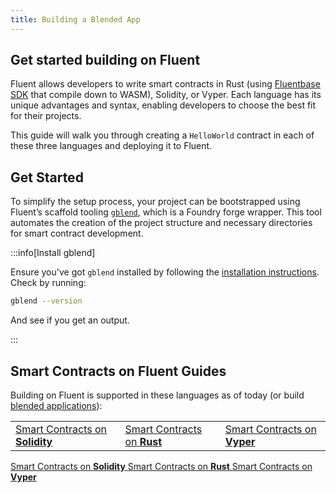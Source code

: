 ```yaml
---
title: Building a Blended App
---
```


Get started building on Fluent
---

Fluent allows developers to write smart contracts in Rust (using [Fluentbase SDK](../../fluentbase-sdk/build-w-fluentbase-sdk.md) that compile down to WASM), Solidity, or Vyper. Each language has its unique advantages and syntax, enabling developers to choose the best fit for their projects.

This guide will walk you through creating a `HelloWorld` contract in each of these three languages and deploying it to Fluent.

## Get Started

To simplify the setup process, your project can be bootstrapped using Fluent’s scaffold tooling [`gblend`](../../gblend/README.md), which is a Foundry forge wrapper. This tool automates the creation of the project structure and necessary directories for smart contract development.

:::info[Install gblend]

Ensure you've got `gblend` installed by following the [installation instructions](../../gblend/installation.md). Check by running:

```bash
gblend --version
```

And see if you get an output.

:::

## Smart Contracts on Fluent Guides

Building on Fluent is supported in these languages as of today (or build [blended applications](../building-a-blended-app/README.md)):

<table data-column-title-hidden data-view="cards" id="language-table">
    <tbody>
        <tr>
            <td>
                <a href="solidity">
                    <span>Smart Contracts on</span> 
                    <strong>Solidity</strong>
                </a>
            </td>
            <td>
                <a href="rust">
                    <span>Smart Contracts on</span> 
                    <strong>Rust</strong>
                </a>
            </td>
            <!-- <td>
                <a href="go">
                    <span>Smart Contracts on</span> 
                    <strong>Go</strong>
                </a>
            </td> -->
            <td>
                <a href="vyper">
                    <span>Smart Contracts on</span> 
                    <strong>Vyper</strong>
                </a>
            </td>
        </tr>
    </tbody>
</table>
<div data-view="cards" id="language-table">
    <a href="solidity">
        <span>Smart Contracts on</span> 
        <strong>Solidity</strong>
    </a>
    <a href="rust">
        <span>Smart Contracts on</span> 
        <strong>Rust</strong>
    </a>
    <!-- <a href="go">
        <span>Smart Contracts on</span> 
        <strong>Go</strong>
    </a> -->
    <a href="vyper">
        <span>Smart Contracts on</span> 
        <strong>Vyper</strong>
    </a>
</div>

